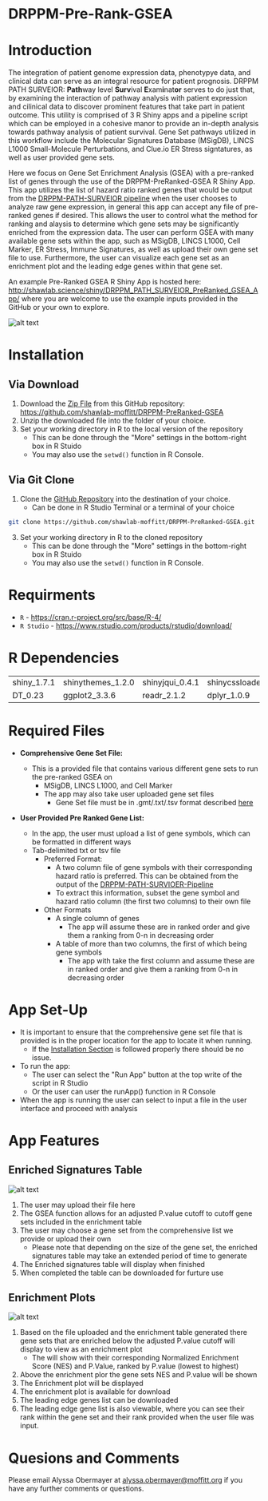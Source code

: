 # DRPPM-Pre-Rank-GSEA

# Introduction

The integration of patient genome expression data, phenotypye data, and clinical data can serve as an integral resource for patient prognosis. DRPPM PATH SURVEIOR: **Path**way level **Surv**ival **E**xam**i**nat**or** serves to do just that, by examining the interaction of pathway analysis with patient expression and cilinical data to discover prominent features that take part in patient outcome. This utility is comprised of 3 R Shiny apps and a pipeline script which can be employed in a cohesive manor to provide an in-depth analysis towards pathway analysis of patient survival. Gene Set pathways utilized in this workflow include the Molecular Signatures Database (MSigDB), LINCS L1000 Small-Molecule Perturbations, and Clue.io ER Stress signtatures, as well as user provided gene sets. 

Here we focus on Gene Set Enrichment Analysis (GSEA) with a pre-ranked list of genes through the use of the DRPPM-PreRanked-GSEA R Shiny App. This app utilizes the list of hazard ratio ranked genes that would be output from the [DRPPM-PATH-SURVEIOR pipeline](https://github.com/shawlab-moffitt/DRPPM-PATH-SURVEIOR-Pipeline) when the user chooses to analyze raw gene expression, in general this app can accept any file of pre-ranked genes if desired. This allows the user to control what the method for ranking and alaysis to determine which gene sets may be significantly enriched from the expression data. The user can perform GSEA with many available gene sets within the app, such as MSigDB, LINCS L1000, Cell Marker, ER Stress, Immune Signatures, as well as upload their own gene set file to use. Furthermore, the user can visualize each gene set as an enrichment plot and the leading edge genes within that gene set.

An example Pre-Ranked GSEA R Shiny App is hosted here: http://shawlab.science/shiny/DRPPM_PATH_SURVEIOR_PreRanked_GSEA_App/ where you are welcome to use the example inputs provided in the GitHub or your own to explore.

![alt text](https://github.com/shawlab-moffitt/DRPPM-PreRanked-GSEA/blob/main/App_Pictures/FlowChart_PreRankedGSEA.png?raw=true)

# Installation

## Via Download

1. Download the [Zip File](https://github.com/shawlab-moffitt/DRPPM-PreRanked-GSEA/archive/refs/heads/main.zip) from this GitHub repository: https://github.com/shawlab-moffitt/DRPPM-PreRanked-GSEA
2. Unzip the downloaded file into the folder of your choice.
4. Set your working directory in R to the local version of the repository
   * This can be done through the "More" settings in the bottom-right box in R Stuido
   * You may also use the `setwd()` function in R Console.

## Via Git Clone

1. Clone the [GitHub Repository](https://github.com/shawlab-moffitt/DRPPM-PreRanked-GSEA.git) into the destination of your choice.
   * Can be done in R Studio Terminal or a terminal of your choice
```bash
git clone https://github.com/shawlab-moffitt/DRPPM-PreRanked-GSEA.git
```
3. Set your working directory in R to the cloned repository
   * This can be done through the "More" settings in the bottom-right box in R Stuido
   * You may also use the `setwd()` function in R Console.

# Requirments

* `R` - https://cran.r-project.org/src/base/R-4/
* `R Studio` - https://www.rstudio.com/products/rstudio/download/

# R Dependencies

|  |  |  |  |  |
| --- | --- | --- | --- | --- |
| shiny_1.7.1 | shinythemes_1.2.0 | shinyjqui_0.4.1 | shinycssloaders_1.0.0 | enrichplot_1.12.3 |
| DT_0.23 | ggplot2_3.3.6 | readr_2.1.2 | dplyr_1.0.9 | clusterProfiler_4.0.5 |


# Required Files

* **Comprehensive Gene Set File:**
  * This is a provided file that contains various different gene sets to run the pre-ranked GSEA on
    * MSigDB, LINCS L1000, and Cell Marker
    * The app may also take user uploaded gene set files
      * Gene Set file must be in .gmt/.txt/.tsv format described [here](https://github.com/shawlab-moffitt/DRPPM-PATH-SURVEIOR-Pipeline#required-files)

* **User Provided Pre Ranked Gene List:**
  * In the app, the user must upload a list of gene symbols, which can be formatted in different ways
  * Tab-delimited txt or tsv file
    * Preferred Format:
      * A two column file of gene symbols with their corresponding hazard ratio is preferred. This can be obtained from the output of the [DRPPM-PATH-SURVIOER-Pipeline](https://github.com/shawlab-moffitt/DRPPM-PATH-SURVEIOR-Pipeline)
      * To extract this information, subset the gene symbol and hazard ratio column (the first two columns) to their own file
    * Other Formats
      * A single column of genes
        * The app will assume these are in ranked order and give them a ranking from 0-n in decreasing order
      * A table of more than two columns, the first of which being gene symbols
        * The app with take the first column and assume these are in ranked order and give them a ranking from 0-n in decreasing order

# App Set-Up

* It is important to ensure that the comprehensive gene set file that is provided is in the proper location for the app to locate it when running.
  * If the [Installation Section](https://github.com/shawlab-moffitt/DRPPM-PreRanked-GSEA#installation) is followed properly there should be no issue.
* To run the app:
  * The user can select the "Run App" button at the top write of the script in R Studio
  * Or the user can user the runApp() function in R Console
* When the app is running the user can select to input a file in the user interface and proceed with analysis

# App Features

## Enriched Signatures Table

![alt text](https://github.com/shawlab-moffitt/DRPPM-PreRanked-GSEA/blob/main/App_Pictures/PreRankGSEA_FirstTab.png?raw=true)

1. The user may upload their file here
2. The GSEA function allows for an adjusted P.value cutoff to cutoff gene sets included in the enrichment table
3. The user may choose a gene set from the comprehensive list we provide or upload their own
   * Please note that depending on the size of the gene set, the enriched signatures table may take an extended period of time to generate
4. The Enriched signatures table will display when finished
5. When completed the table can be downloaded for furture use

## Enrichment Plots

![alt text](https://github.com/shawlab-moffitt/DRPPM-PreRanked-GSEA/blob/main/App_Pictures/PreRankGSEA_SecondTab.png?raw=true)

1. Based on the file uploaded and the enrichment table generated there gene sets that are enriched below the adjusted P.value cutoff will display to view as an enrichment plot
   * The will show with their corresponding Normalized Enrichment Score (NES) and P.Value, ranked by P.value (lowest to highest)
2. Above the enrichment plor the gene sets NES and P.value will be shown
3. The Enrichment plot will be displayed
4. The enrichment plot is available for download
5. The leading edge genes list can be downloaded
6. The leading edge gene list is also viewable, where you can see their rank within the gene set and their rank provided when the user file was input.

# Quesions and Comments

Please email Alyssa Obermayer at alyssa.obermayer@moffitt.org if you have any further comments or questions.
